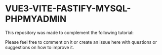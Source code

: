 # VUE3-VITE-FASTIFY-MYSQL-PHPMYADMIN

This repository was made to complement the following tutorial:


Please feel free to comment on it or create an issue here with questions or suggestions on how to improve it.
